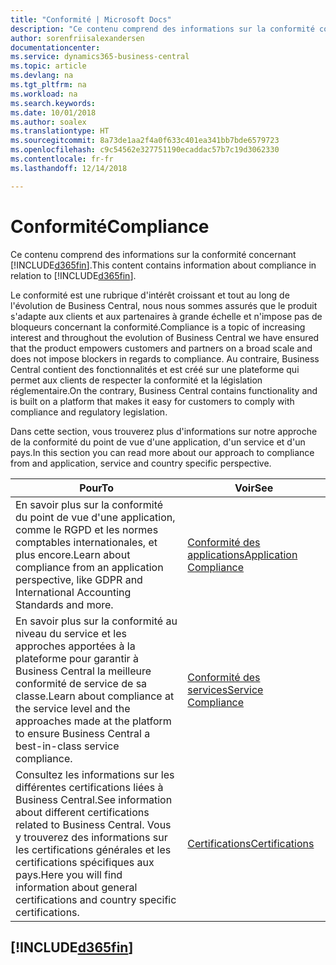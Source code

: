 ```yaml
---
title: "Conformité | Microsoft Docs"
description: "Ce contenu comprend des informations sur la conformité concernant Business Central."
author: sorenfriisalexandersen
documentationcenter: 
ms.service: dynamics365-business-central
ms.topic: article
ms.devlang: na
ms.tgt_pltfrm: na
ms.workload: na
ms.search.keywords: 
ms.date: 10/01/2018
ms.author: soalex
ms.translationtype: HT
ms.sourcegitcommit: 8a73de1aa2f4a0f633c401ea341bb7bde6579723
ms.openlocfilehash: c9c54562e327751190ecaddac57b7c19d3062330
ms.contentlocale: fr-fr
ms.lasthandoff: 12/14/2018

---
```

# <a name="compliance"></a><span data-ttu-id="10d5e-103">Conformité</span><span class="sxs-lookup"><span data-stu-id="10d5e-103">Compliance</span></span>
<span data-ttu-id="10d5e-104">Ce contenu comprend des informations sur la conformité concernant [!INCLUDE[d365fin](../includes/d365fin_md.md)].</span><span class="sxs-lookup"><span data-stu-id="10d5e-104">This content contains information about compliance in relation to [!INCLUDE[d365fin](../includes/d365fin_md.md)].</span></span>  

<span data-ttu-id="10d5e-105">Le conformité est une rubrique d'intérêt croissant et tout au long de l'évolution de Business Central, nous nous sommes assurés que le produit s'adapte aux clients et aux partenaires à grande échelle et n'impose pas de bloqueurs concernant la conformité.</span><span class="sxs-lookup"><span data-stu-id="10d5e-105">Compliance is a topic of increasing interest and throughout the evolution of Business Central we have ensured that the product empowers customers and partners on a broad scale and does not impose blockers in regards to compliance.</span></span> <span data-ttu-id="10d5e-106">Au contraire, Business Central contient des fonctionnalités et est créé sur une plateforme qui permet aux clients de respecter la conformité et la législation réglementaire.</span><span class="sxs-lookup"><span data-stu-id="10d5e-106">On the contrary, Business Central contains functionality and is built on a platform that makes it easy for customers to comply with compliance and regulatory legislation.</span></span>

<span data-ttu-id="10d5e-107">Dans cette section, vous trouverez plus d'informations sur notre approche de la conformité du point de vue d'une application, d'un service et d'un pays.</span><span class="sxs-lookup"><span data-stu-id="10d5e-107">In this section you can read more about our approach to compliance from and application, service and country specific perspective.</span></span>

|<span data-ttu-id="10d5e-108">**Pour**</span><span class="sxs-lookup"><span data-stu-id="10d5e-108">**To**</span></span>|<span data-ttu-id="10d5e-109">**Voir**</span><span class="sxs-lookup"><span data-stu-id="10d5e-109">**See**</span></span>|  
|------------|-------------|  
|<span data-ttu-id="10d5e-110">En savoir plus sur la conformité du point de vue d'une application, comme le RGPD et les normes comptables internationales, et plus encore.</span><span class="sxs-lookup"><span data-stu-id="10d5e-110">Learn about compliance from an application perspective, like GDPR and International Accounting Standards and more.</span></span>|[<span data-ttu-id="10d5e-111">Conformité des applications</span><span class="sxs-lookup"><span data-stu-id="10d5e-111">Application Compliance</span></span>](compliance-application-compliance.md)|  
|<span data-ttu-id="10d5e-112">En savoir plus sur la conformité au niveau du service et les approches apportées à la plateforme pour garantir à Business Central la meilleure conformité de service de sa classe.</span><span class="sxs-lookup"><span data-stu-id="10d5e-112">Learn about compliance at the service level and the approaches made at the platform to ensure Business Central a best-in-class service compliance.</span></span>|[<span data-ttu-id="10d5e-113">Conformité des services</span><span class="sxs-lookup"><span data-stu-id="10d5e-113">Service Compliance</span></span>](compliance-service-compliance.md)|  
|<span data-ttu-id="10d5e-114">Consultez les informations sur les différentes certifications liées à Business Central.</span><span class="sxs-lookup"><span data-stu-id="10d5e-114">See information about different certifications related to Business Central.</span></span> <span data-ttu-id="10d5e-115">Vous y trouverez des informations sur les certifications générales et les certifications spécifiques aux pays.</span><span class="sxs-lookup"><span data-stu-id="10d5e-115">Here you will find information about general certifications and country specific certifications.</span></span>|[<span data-ttu-id="10d5e-116">Certifications</span><span class="sxs-lookup"><span data-stu-id="10d5e-116">Certifications</span></span>](compliance-certifications.md)|  

 ## [!INCLUDE[d365fin](../includes/free_trial_md.md)]  
 

